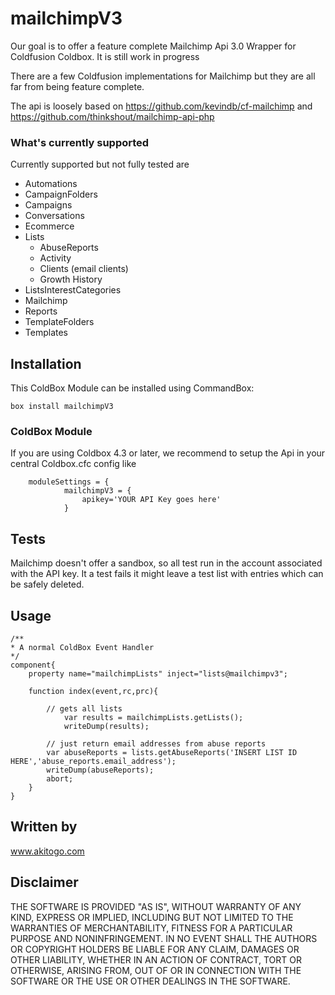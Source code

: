 # mailchimpV3
Our goal is to offer a feature complete Mailchimp Api 3.0 Wrapper for Coldfusion Coldbox. It is still work in progress

There are a few Coldfusion implementations for Mailchimp but they are all far from being feature complete.

The api is loosely based on https://github.com/kevindb/cf-mailchimp and https://github.com/thinkshout/mailchimp-api-php

### What's currently supported
Currently supported but not fully tested are
- Automations
- CampaignFolders
- Campaigns
- Conversations
- Ecommerce
- Lists
  - AbuseReports
  - Activity
  - Clients (email clients)
  - Growth History
- ListsInterestCategories
- Mailchimp
- Reports
- TemplateFolders
- Templates

## Installation 
This ColdBox Module can be installed using CommandBox:

```
box install mailchimpV3
```



### ColdBox Module
If you are using Coldbox 4.3 or later, we recommend to setup the Api in your central Coldbox.cfc config like

```
 	moduleSettings = {
    		mailchimpV3 = {
        		apikey='YOUR API Key goes here'
    	  	}

```

## Tests
Mailchimp doesn't offer a sandbox, so all test run in the account associated with the API key. It a test fails it might leave a test list with entries which can be safely deleted.

## Usage
```
/**
* A normal ColdBox Event Handler
*/
component{
	property name="mailchimpLists" inject="lists@mailchimpv3";
	
	function index(event,rc,prc){
	
		// gets all lists
    		var results = mailchimpLists.getLists();
	  		writeDump(results);
	  	
	  	// just return email addresses from abuse reports	
		var abuseReports = lists.getAbuseReports('INSERT LIST ID HERE','abuse_reports.email_address');
		writeDump(abuseReports);	  		
		abort;
	}
}

```

## Written by
www.akitogo.com

## Disclaimer
THE SOFTWARE IS PROVIDED "AS IS", WITHOUT WARRANTY OF ANY KIND, EXPRESS OR IMPLIED, INCLUDING BUT NOT LIMITED TO THE WARRANTIES OF MERCHANTABILITY, FITNESS FOR A PARTICULAR PURPOSE AND NONINFRINGEMENT. IN NO EVENT SHALL THE AUTHORS OR COPYRIGHT HOLDERS BE LIABLE FOR ANY CLAIM, DAMAGES OR OTHER LIABILITY, WHETHER IN AN ACTION OF CONTRACT, TORT OR OTHERWISE, ARISING FROM, OUT OF OR IN CONNECTION WITH THE SOFTWARE OR THE USE OR OTHER DEALINGS IN THE SOFTWARE.
